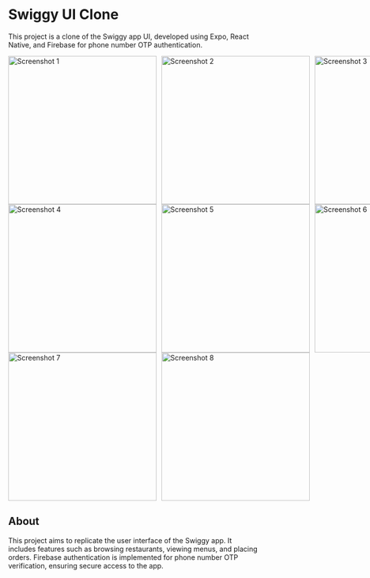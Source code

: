 # Swiggy UI Clone

This project is a clone of the Swiggy app UI, developed using Expo, React Native, and Firebase for phone number OTP authentication.

<div style="display:flex;">
  <img src="https://github.com/Neel2107/swiggy-clone/assets/89609891/abc4ca9f-d3b0-4131-90bb-c34c19eb9f52" alt="Screenshot 1" style="height:300px; margin-right:10px;">
  <img src="https://github.com/Neel2107/swiggy-clone/assets/89609891/541d5239-4b2e-4c9d-a202-696e7d9a08af" alt="Screenshot 2" style="height:300px; margin-right:10px;">
  <img src="https://github.com/Neel2107/swiggy-clone/assets/89609891/a3761838-a90f-43ea-bc79-3f76ddc684f1" alt="Screenshot 3" style="height:300px;">
</div>

<div style="display:flex;">
  <img src="https://github.com/Neel2107/swiggy-clone/assets/89609891/36491821-f636-419a-8723-558d9744fd70" alt="Screenshot 4" style="height:300px; margin-right:10px;">
  <img src="https://github.com/Neel2107/swiggy-clone/assets/89609891/7200e832-f198-416e-90f6-9b4ba0b6f70c" alt="Screenshot 5" style="height:300px; margin-right:10px;">
  <img src="https://github.com/Neel2107/swiggy-clone/assets/89609891/1af713da-79d2-48bc-9c32-3a09e933b07f" alt="Screenshot 6" style="height:300px;">
</div>

<div style="display:flex;">
  <img src="https://github.com/Neel2107/swiggy-clone/assets/89609891/ac8c1247-e9d3-4c39-b3b2-982e68420876" alt="Screenshot 7" style="height:300px; margin-right:10px;">
  <img src="https://github.com/Neel2107/swiggy-clone/assets/89609891/6bfe56c7-4fa2-446c-8294-75b95fdef49a" alt="Screenshot 8" style="height:300px;">
</div>

## About

This project aims to replicate the user interface of the Swiggy app. It includes features such as browsing restaurants, viewing menus, and placing orders. Firebase authentication is implemented for phone number OTP verification, ensuring secure access to the app.

